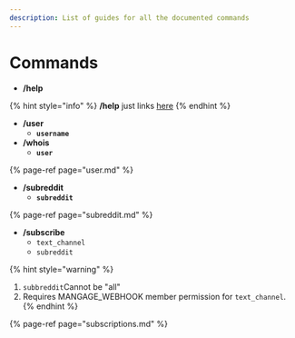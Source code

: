 ```yaml
---
description: List of guides for all the documented commands
---
```


# Commands

* **/help**

{% hint style="info" %}
**/help** just links [here](commands.md)
{% endhint %}

* **/user** 
  * **`username`**
* **/whois**
  * **`user`**

{% page-ref page="user.md" %}

* **/subreddit** 
  * **`subreddit`**

{% page-ref page="subreddit.md" %}

* **/subscribe**
  * `text_channel`
  * `subreddit`

{% hint style="warning" %}
1. `subbreddit`Cannot be "all"
2. Requires MANGAGE\_WEBHOOK member permission for `text_channel`.
{% endhint %}

{% page-ref page="subscriptions.md" %}



